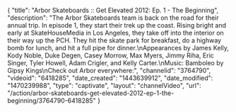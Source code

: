 {
    "title": "Arbor Skateboards :: Get Elevated 2012: Ep. 1 - The Beginning",
    "description": "The Arbor Skateboards team is back on the road for their annual trip. In episode 1, they start their trek up the coast. Rising bright and early at SkateHouseMedia in Los Angeles, they take off into the interior on their way up the PCH. They hit the skate park for breakfast, do a highway bomb for lunch, and hit a full pipe for dinner.\nAppearances by James Kelly, Kody Noble, Duke Degen, Casey Morrow, Max Myers, Jimmy Riha, Eric Singer, Tyler Howell, Adam Crigler, and Kelly Carter.\nMusic: Bamboleo by Gipsy Kings\nCheck out Arbor everywhere:",
    "channelid": "3764790",
    "videoid": "6418285",
    "date_created": "1443639912",
    "date_modified": "1470239988",
    "type": "captivate",
    "layout": "channelVideo",
    "url": "\/action\/arbor-skateboards-get-elevated-2012-ep-1-the-beginning\/3764790-6418285"
}